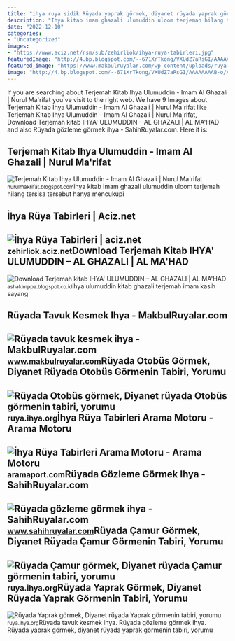```yaml
---
title: "ihya ruya sidik Rüyada yaprak görmek, diyanet rüyada yaprak görmenin tabiri, yorumu"
description: "Ihya kitab imam ghazali ulumuddin uloom terjemah hilang tersisa tersebut hanya mencukupi"
date: "2022-12-10"
categories:
- "Uncategorized"
images:
- "https://www.aciz.net/rsm/sub/zehirliok/ihya-ruya-tabirleri.jpg"
featuredImage: "http://4.bp.blogspot.com/--671XrTkong/VXUdZ7aRsGI/AAAAAAAAB-o/A3bt_d5_-GE/s1600/ihya.jpg"
featured_image: "https://www.makbulruyalar.com/wp-content/uploads/ruya-607.jpg"
image: "http://4.bp.blogspot.com/--671XrTkong/VXUdZ7aRsGI/AAAAAAAAB-o/A3bt_d5_-GE/s1600/ihya.jpg"
---
```


If you are searching about Terjemah Kitab Ihya Ulumuddin - Imam Al Ghazali | Nurul Ma'rifat you've visit to the right web. We have 9 Images about Terjemah Kitab Ihya Ulumuddin - Imam Al Ghazali | Nurul Ma'rifat like Terjemah Kitab Ihya Ulumuddin - Imam Al Ghazali | Nurul Ma'rifat, Download Terjemah kitab IHYA' ULUMUDDIN – AL GHAZALI | AL MA'HAD and also Rüyada gözleme görmek ihya - SahihRuyalar.com. Here it is:

Terjemah Kitab Ihya Ulumuddin - Imam Al Ghazali | Nurul Ma'rifat
----------------------------------------------------------------

 ![Terjemah Kitab Ihya Ulumuddin - Imam Al Ghazali | Nurul Ma'rifat](http://4.bp.blogspot.com/--671XrTkong/VXUdZ7aRsGI/AAAAAAAAB-o/A3bt_d5_-GE/s1600/ihya.jpg) <small>nurulmakrifat.blogspot.com</small>ihya kitab imam ghazali ulumuddin uloom terjemah hilang tersisa tersebut hanya mencukupi

İhya Rüya Tabirleri | Aciz.net
------------------------------

 ![İhya Rüya Tabirleri | aciz.net](https://www.aciz.net/rsm/sub/zehirliok/ihya-ruya-tabirleri.jpg) <small>zehirliok.aciz.net</small>Download Terjemah Kitab IHYA' ULUMUDDIN – AL GHAZALI | AL MA'HAD
----------------------------------------------------------------

 ![Download Terjemah kitab IHYA' ULUMUDDIN – AL GHAZALI | AL MA'HAD](https://2.bp.blogspot.com/-lbCe9v1UtJI/UGMimukxjeI/AAAAAAAAAb0/CGVSxycW-RA/s1600/ihya+ulumudin.jpg) <small>ashakimppa.blogspot.co.id</small>ihya ulumuddin kitab ghazali terjemah imam kasih sayang

Rüyada Tavuk Kesmek Ihya - MakbulRuyalar.com
--------------------------------------------

 ![Rüyada tavuk kesmek ihya - MakbulRuyalar.com](https://www.makbulruyalar.com/wp-content/uploads/ruya-607.jpg) <small>www.makbulruyalar.com</small>Rüyada Otobüs Görmek, Diyanet Rüyada Otobüs Görmenin Tabiri, Yorumu
-------------------------------------------------------------------

 ![Rüyada Otobüs görmek, Diyanet rüyada Otobüs görmenin tabiri, yorumu](https://ruya.ihya.org/kapak/bolum2.jpg) <small>ruya.ihya.org</small>İhya Rüya Tabirleri Arama Motoru - Arama Motoru
-----------------------------------------------

 ![İhya Rüya Tabirleri Arama Motoru - Arama Motoru](https://aramaport.com/wp-content/uploads/2023/01/Ihya-Ruya-Tabirleri-Yilan-Gormek-1.jpg) <small>aramaport.com</small>Rüyada Gözleme Görmek Ihya - SahihRuyalar.com
---------------------------------------------

 ![Rüyada gözleme görmek ihya - SahihRuyalar.com](https://www.sahihruyalar.com/wp-content/uploads/ruya-1005.jpg) <small>www.sahihruyalar.com</small>Rüyada Çamur Görmek, Diyanet Rüyada Çamur Görmenin Tabiri, Yorumu
-----------------------------------------------------------------

 ![Rüyada Çamur görmek, Diyanet rüyada Çamur görmenin tabiri, yorumu](https://ruya.ihya.org/kapak/bolum1.jpg) <small>ruya.ihya.org</small>Rüyada Yaprak Görmek, Diyanet Rüyada Yaprak Görmenin Tabiri, Yorumu
-------------------------------------------------------------------

 ![Rüyada Yaprak görmek, Diyanet rüyada Yaprak görmenin tabiri, yorumu](https://ruya.ihya.org/kapak/bolum4.jpg) <small>ruya.ihya.org</small>Rüyada tavuk kesmek ihya. Rüyada gözleme görmek ihya. Rüyada yaprak görmek, diyanet rüyada yaprak görmenin tabiri, yorumu
